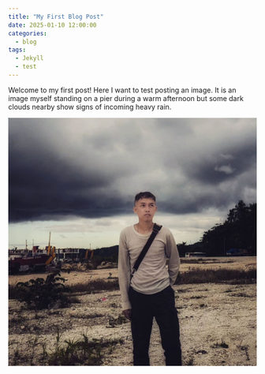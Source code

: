 ```yaml
---
title: "My First Blog Post"
date: 2025-01-10 12:00:00
categories:
  - blog
tags:
  - Jekyll
  - test
---
```


Welcome to my first post! Here I want to test posting an image. It is an image myself standing on a pier during a warm afternoon but some dark clouds nearby show signs of incoming heavy rain.

![Me standing at a pier with visible dark clouds behind](/assets/images/hmanuel13.jpg)
